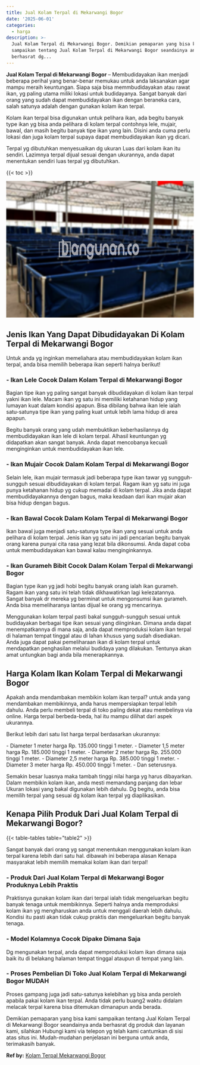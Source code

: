 ```yaml
---
title: Jual Kolam Terpal di Mekarwangi Bogor
date: '2025-06-01'
categories:
  - harga
description: >-
  Jual Kolam Terpal di Mekarwangi Bogor. Demikian pemaparan yang bisa kami
  sampaikan tentang Jual Kolam Terpal di Mekarwangi Bogor seandainya anda
  berhasrat dg...
---
```


**Jual Kolam Terpal di Mekarwangi Bogor** – Membudidayakan ikan menjadi beberapa perihal yang benar-benar memukau untuk anda laksanakan agar mampu meraih keuntungan. Siapa saja bisa memmbudidayakan atau rawat ikan, yg paling utama miliki lokasi untuk budidayanya. Sangat banyak dari orang yang sudah dapat membudidayakan ikan dengan beraneka cara, salah satunya adalah dengan gunakan kolam ikan terpal.

Kolam ikan terpal bisa digunakan untuk pelihara ikan, ada begitu banyak type ikan yg bisa anda pelihara di kolam terpal contohnya lele, mujair, bawal, dan masih begitu banyak tipe ikan yang lain. Disini anda cuma perlu lokasi dan juga kolam terpal supaya dapat membudidayakan ikan yg dicari.

Terpal yg dibutuhkan menyesuaikan dg ukuran Luas dari kolam ikan itu sendiri. Lazimnya terpal dijual sesuai dengan ukurannya, anda dapat menentukan sendiri luas terpal yg dibutuhkan.

{{< toc >}}

![Jual Kolam Terpal di Mekarwangi Bogor](/images/jual-kolam-terpal-10.png)

## Jenis Ikan Yang Dapat Dibudidayakan Di Kolam Terpal di Mekarwangi Bogor

Untuk anda yg inginkan memeliahara atau membudidayakan kolam ikan terpal, anda bisa memilih beberapa ikan seperti halnya berikut!

### \- Ikan Lele Cocok Dalam Kolam Terpal di Mekarwangi Bogor

Bagian tipe ikan yg paling sangat banyak dibudidayakan di kolam ikan terpal yakni ikan lele. Macam ikan yg satu ini memiliki ketahanan hidup yang lumayan kuat dalam kondisi apapun. Bisa dibilang bahwa ikan lele ialah satu-satunya tipe ikan yang paling kuat untuk lebih lama hidup di area apapun.

Begitu banyak orang yang udah membuktikan keberhasilannya dg membudidayakan ikan lele di kolam terpal. Alhasil keuntungan yg didapatkan akan sangat banyak. Anda dapat mencobanya kecuali menginginkan untuk membudidayakan ikan lele.

### \- Ikan Mujair Cocok Dalam Kolam Terpal di Mekarwangi Bogor

Selain lele, ikan mujair termasuk jadi beberapa type ikan tawar yg sungguh-sungguh sesuai dibudidayakan di kolam terpal. Ragam ikan yg satu ini juga punya ketahanan hidup yg cukup memadai di kolam terpal. Jika anda dapat membudidayakannya dengan bagus, maka keadaan dari ikan mujair akan bisa hidup dengan bagus.

### \- Ikan Bawal Cocok Dalam Kolam Terpal di Mekarwangi Bogor

Ikan bawal juga menjadi satu-satunya type ikan yang sesuai untuk anda pelihara di kolam terpal. Jenis ikan yg satu ini jadi pencarian begitu banyak orang karena punyai cita rasa yang lezat bila dikonsumsi. Anda dapat coba untuk membudidayakan kan bawal kalau menginginkannya.

### \- Ikan Gurameh Bibit Cocok Dalam Kolam Terpal di Mekarwangi Bogor

Bagian type ikan yg jadi hobi begitu banyak orang ialah ikan gurameh. Ragam ikan yang satu ini telah tidak dikhawatirkan lagi kelezatannya. Sangat banyak dr mereka yg berminat untuk mengonsumsi ikan gurameh. Anda bisa memeliharanya lantas dijual ke orang yg mencarinya.

Menggunakan kolam terpal pasti bakal sungguh-sungguh sesuai untuk budidayakan berbagai tipe ikan sesuai yang diinginkan. Dimana anda dapat menempatkannya di mana saja, anda dapat memproduksi kolam ikan terpal di halaman tempat tinggal atau di lahan khusus yang sudah disediakan. Anda juga dapat pakai pemeliharaan ikan di kolam terpal untuk mendapatkan penghasilan melalui budidaya yang dilakukan. Tentunya akan amat untungkan bagi anda bila menerapkannya.

## Harga Kolam Ikan Kolam Terpal di Mekarwangi Bogor

Apakah anda mendambakan membikin kolam ikan terpal? untuk anda yang mendambakan membikinnya, anda harus mempersiapkan terpal lebih dahulu. Anda perlu membeli terpal di toko paling dekat atau membelinya via online. Harga terpal berbeda-beda, hal itu mampu dilihat dari aspek ukurannya.

Berikut lebih dari satu list harga terpal berdasarkan ukurannya:

\- Diameter 1 meter harga Rp. 135.000 tinggi 1 meter. - Diameter 1,5 meter harga Rp. 185.000 tinggi 1 meter. - Diameter 2 meter harga Rp. 255.000 tinggi 1 meter. - Diameter 2,5 meter harga Rp. 385.000 tinggi 1 meter. - Diameter 3 meter harga Rp. 450.000 tinggi 1 meter. - Dan seterusnya.

Semakin besar luasnya maka tambah tinggi nilai harga yg harus dibayarkan. Dalam membikin kolam ikan, anda mesti memandang panjang dan lebar Ukuran lokasi yang bakal digunakan lebih dahulu. Dg begitu, anda bisa memilih terpal yang sesuai dg kolam ikan terpal yg diaplikasikan.

## Kenapa Pilih Produk Dari Jual Kolam Terpal di Mekarwangi Bogor?

{{< table-tables table="table2" >}}

Sangat banyak dari orang yg sangat menentukan menggunakan kolam ikan terpal karena lebih dari satu hal. dibawah ini beberapa alasan Kenapa masyarakat lebih memilih memakai kolam ikan dari terpal!

### \- Produk Dari Jual Kolam Terpal di Mekarwangi Bogor Produknya Lebih Praktis

Praktisnya gunakan kolam ikan dari terpal ialah tidak mengeluarkan begitu banyak tenaga untuk membikinnya. Seperti halnya anda memproduksi kolam ikan yg mengharuskan anda untuk menggali daerah lebih dahulu. Kondisi itu pasti akan tidak cukup praktis dan mengeluarkan begitu banyak tenaga.

### \- Model Kolamnya Cocok Dipake Dimana Saja

Dg mengunakan terpal, anda dapat memproduksi kolam ikan dimana saja baik itu di belakang halaman tempat tinggal ataupun di tempat yang lain.

### \- Proses Pembelian Di Toko Jual Kolam Terpal di Mekarwangi Bogor MUDAH

Proses gampang juga jadi satu-satunya kelebihan yg bisa anda peroleh apabila pakai kolam ikan terpal. Anda tidak perlu buang2 waktu didalam melacak terpal karena bisa ditemukan dimanapun anda berada.

Demikian pemaparan yang bisa kami sampaikan tentang Jual Kolam Terpal di Mekarwangi Bogor seandainya anda berhasrat dg produk dan layanan kami, silahkan Hubungi kami via telepon yg telah kami cantumkan di sisi atas situs ini. Mudah-mudahan penjelasan ini berguna untuk anda, terimakasih banyak.

**Ref by:** [Kolam Terpal Mekarwangi Bogor](https://id.wikipedia.org/wiki/Kolam)
